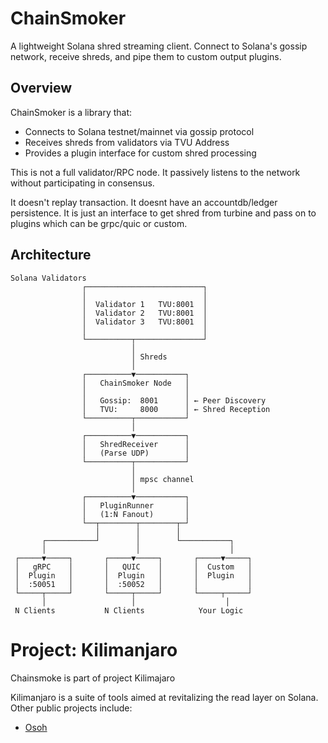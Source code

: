 # ChainSmoker

A lightweight Solana shred streaming client. Connect to Solana's gossip network, receive shreds, and pipe them to custom output plugins.

## Overview

ChainSmoker is a library that:
- Connects to Solana testnet/mainnet via gossip protocol
- Receives shreds from validators via TVU Address
- Provides a plugin interface for custom shred processing

This is not a full validator/RPC node. It passively listens to the network without participating in consensus. 

It doesn't replay transaction. It doesnt have an accountdb/ledger persistence. It is just an interface to get shred from turbine and pass on to plugins which can be grpc/quic or custom.

## Architecture
```
Solana Validators
                ┌──────────────────────────┐
                │                          │
                │  Validator 1   TVU:8001  │
                │  Validator 2   TVU:8001  │
                │  Validator 3   TVU:8001  │
                │                          │
                └──────────┬───────────────┘
                           │
                           │ Shreds
                           │
                ┌──────────▼───────────┐
                │   ChainSmoker Node   │
                │                      │
                │   Gossip:  8001      │ ← Peer Discovery
                │   TVU:     8000      │ ← Shred Reception
                └──────────┬───────────┘
                           │
                ┌──────────▼───────────┐
                │   ShredReceiver      │
                │   (Parse UDP)        │
                └──────────┬───────────┘
                           │
                           │ mpsc channel
                           │
                ┌──────────▼───────────┐
                │   PluginRunner       │
                │   (1:N Fanout)       │
                └──┬────────┬────────┬─┘
                   │        │        │
       ┌───────────┘        │        └───────────┐
       │                    │                    │
 ┌─────▼─────┐       ┌─────▼─────┐       ┌─────▼─────┐
 │   gRPC    │       │   QUIC    │       │  Custom   │
 │  Plugin   │       │  Plugin   │       │  Plugin   │
 │  :50051   │       │  :50052   │       │           │
 └─────┬─────┘       └─────┬─────┘       └─────┬─────┘
       │                   │                    │
 N Clients           N Clients            Your Logic
 ```

# Project: Kilimanjaro
Chainsmoke is part of project Kilimajaro

Kilimanjaro is a suite of tools aimed at revitalizing the read layer on Solana. Other public projects include:

- [Osoh](https://github.com/Ozodimgba/osoh)